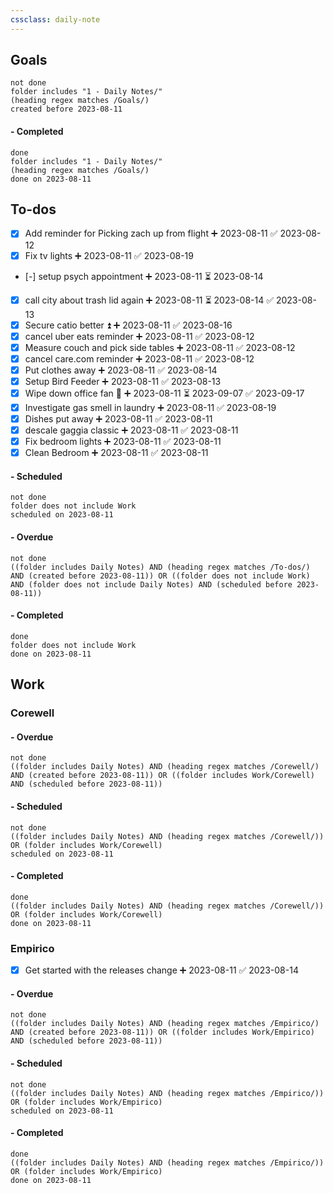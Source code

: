 ```yaml
---
cssclass: daily-note
---
```

## Goals

```tasks
not done
folder includes "1 - Daily Notes/"
(heading regex matches /Goals/)
created before 2023-08-11
```
#### - Completed
```tasks
done
folder includes "1 - Daily Notes/"
(heading regex matches /Goals/)
done on 2023-08-11
```
## To-dos
- [x] Add reminder for Picking zach up from flight ➕ 2023-08-11 ✅ 2023-08-12
- [x] Fix tv lights ➕ 2023-08-11 ✅ 2023-08-19
- [-] setup psych appointment ➕ 2023-08-11 ⏳ 2023-08-14
- [x] call city about trash lid again ➕ 2023-08-11 ⏳ 2023-08-14 ✅ 2023-08-13
- [x] Secure catio better ⏫ ➕ 2023-08-11 ✅ 2023-08-16
- [x] cancel uber eats reminder ➕ 2023-08-11 ✅ 2023-08-12
- [x] Measure couch and pick side tables ➕ 2023-08-11 ✅ 2023-08-12
- [x] cancel care.com reminder ➕ 2023-08-11 ✅ 2023-08-12
- [x] Put clothes away ➕ 2023-08-11 ✅ 2023-08-14
- [x] Setup Bird Feeder ➕ 2023-08-11 ✅ 2023-08-13
- [x] Wipe down office fan 🔽 ➕ 2023-08-11 ⏳ 2023-09-07 ✅ 2023-09-17
- [x] Investigate gas smell in laundry ➕ 2023-08-11 ✅ 2023-08-19
- [x] Dishes put away ➕ 2023-08-11 ✅ 2023-08-11
- [x] descale gaggia classic ➕ 2023-08-11 ✅ 2023-08-11
- [x] Fix bedroom lights ➕ 2023-08-11 ✅ 2023-08-11
- [x] Clean Bedroom ➕ 2023-08-11 ✅ 2023-08-11

#### - Scheduled
```tasks
not done
folder does not include Work
scheduled on 2023-08-11
```
#### - Overdue
```tasks
not done
((folder includes Daily Notes) AND (heading regex matches /To-dos/) AND (created before 2023-08-11)) OR ((folder does not include Work) AND (folder does not include Daily Notes) AND (scheduled before 2023-08-11))
```
#### - Completed
```tasks
done
folder does not include Work
done on 2023-08-11
```
## Work
### Corewell

#### - Overdue
```tasks
not done
((folder includes Daily Notes) AND (heading regex matches /Corewell/) AND (created before 2023-08-11)) OR ((folder includes Work/Corewell) AND (scheduled before 2023-08-11))
```
#### - Scheduled
```tasks
not done
((folder includes Daily Notes) AND (heading regex matches /Corewell/)) OR (folder includes Work/Corewell)
scheduled on 2023-08-11
```
#### - Completed
```tasks
done
((folder includes Daily Notes) AND (heading regex matches /Corewell/)) OR (folder includes Work/Corewell)
done on 2023-08-11
```
### Empirico
- [x] Get started with the releases change ➕ 2023-08-11 ✅ 2023-08-14

#### - Overdue
```tasks
not done
((folder includes Daily Notes) AND (heading regex matches /Empirico/) AND (created before 2023-08-11)) OR ((folder includes Work/Empirico) AND (scheduled before 2023-08-11))
```
#### - Scheduled
```tasks
not done
((folder includes Daily Notes) AND (heading regex matches /Empirico/)) OR (folder includes Work/Empirico)
scheduled on 2023-08-11
```
#### - Completed
```tasks
done
((folder includes Daily Notes) AND (heading regex matches /Empirico/)) OR (folder includes Work/Empirico)
done on 2023-08-11
```

